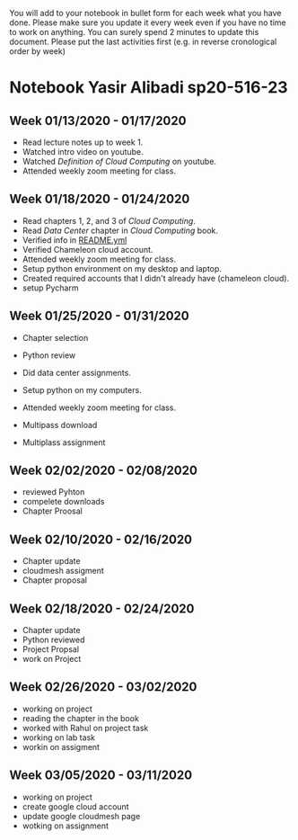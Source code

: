 
You will add to your notebook in bullet form for each week what you have done. 
Please make sure you update it every week even if you have no time to work on 
anything. You can surely spend 2 minutes to update this document. Please put 
the last activities first (e.g. in reverse cronological order by week)


# Notebook Yasir Alibadi sp20-516-23

## Week 01/13/2020 - 01/17/2020

* Read lecture notes up to week 1.
* Watched intro video on youtube.
* Watched *Definition of Cloud Computing* on youtube.
* Attended weekly zoom meeting for class.


## Week 01/18/2020 - 01/24/2020

* Read chapters 1, 2, and 3 of *Cloud Computing*.
* Read *Data Center*  chapter in *Cloud Computing* book.
* Verified info in [README.yml](./README.yml)
* Verified Chameleon cloud account.
* Attended weekly zoom meeting for class.
* Setup python environment on my desktop and laptop.
* Created required accounts that I didn't already have (chameleon cloud).
* setup Pycharm

## Week 01/25/2020 - 01/31/2020

* Chapter selection 
* Python review 

* Did data center assignments.
* Setup python on my computers.
* Attended weekly zoom meeting for class.
* Multipass download
* Multiplass assignment

## Week 02/02/2020 - 02/08/2020

* reviewed Pyhton
* compelete downloads 
* Chapter Proosal

## Week 02/10/2020 - 02/16/2020

* Chapter update 
* cloudmesh assigment 
* Chapter proposal

## Week 02/18/2020 - 02/24/2020

* Chapter update
* Python reviewed
* Project Propsal
* work on Project

## Week 02/26/2020 - 03/02/2020

* working on project
* reading the chapter in the book
* worked with Rahul on project task
* working on lab task
* workin on assigment 

## Week 03/05/2020 - 03/11/2020

* working on project
* create google cloud account
* update google cloudmesh page
* wotking on assignment 
